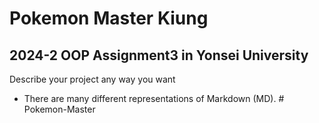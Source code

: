 # Pokemon Master Kiung
## 2024-2 OOP Assignment3 in Yonsei University

Describe your project any way you want
- There are many different representations of Markdown (MD). # Pokemon-Master
